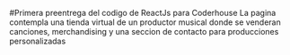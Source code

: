#Primera preentrega del codigo de ReactJs para Coderhouse
La pagina contempla una tienda virtual de un productor musical donde se venderan canciones, merchandising y una seccion de contacto para producciones personalizadas
